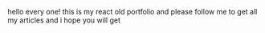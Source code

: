 hello every one!  this is my react old portfolio and please follow me to get all my articles and i hope you will get 
